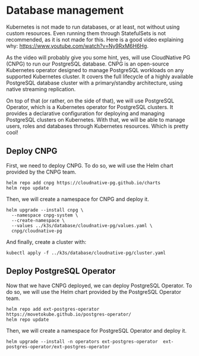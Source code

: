 # Database management

Kubernetes is not made to run databases, or at least, not without using custom resources. Even running them through
StatefulSets is not recommended, as it is not made for this. Here is a good video explaining why:
https://www.youtube.com/watch?v=Ny9RxM6H6Hg.

As the video will probably give you some hint, yes, will use CloudNative PG (CNPG) to run our PostgreSQL database. CNPG is
an open-source Kubernetes operator designed to manage PostgreSQL workloads on any supported Kubernetes cluster.
It covers the full lifecycle of a highly available PostgreSQL database cluster with a primary/standby architecture, using
native streaming replication.

On top of that (or rather, on the side of that), we will use PostgreSQL Operator, which is a Kubernetes operator for
PostgreSQL clusters. It provides a declarative configuration for deploying and managing PostgreSQL clusters on Kubernetes.
With that, we will be able to manage users, roles and databases through Kubernetes resources. Which is pretty cool!

## Deploy CNPG

First, we need to deploy CNPG. To do so, we will use the Helm chart provided by the CNPG team.

```shell
helm repo add cnpg https://cloudnative-pg.github.io/charts
helm repo update
```

Then, we will create a namespace for CNPG and deploy it.

```shell
helm upgrade --install cnpg \
  --namespace cnpg-system \
  --create-namespace \
  --values ../k3s/database/cloudnative-pg/values.yaml \
  cnpg/cloudnative-pg
```

And finally, create a cluster with:

```shell
kubectl apply -f ../k3s/database/cloudnative-pg/cluster.yaml
```

## Deploy PostgreSQL Operator

Now that we have CNPG deployed, we can deploy PostgreSQL Operator. To do so, we will use the Helm chart provided by the
PostgreSQL Operator team.

```shell
helm repo add ext-postgres-operator https://movetokube.github.io/postgres-operator/
helm repo update
```

Then, we will create a namespace for PostgreSQL Operator and deploy it.

```shell
helm upgrade --install -n operators ext-postgres-operator  ext-postgres-operator/ext-postgres-operator
```